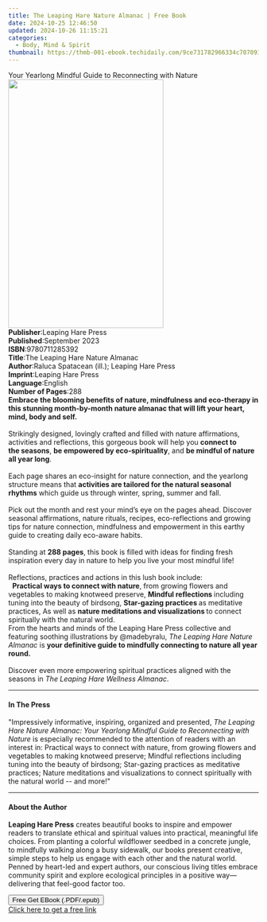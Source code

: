 ```yaml
---
title: The Leaping Hare Nature Almanac | Free Book
date: 2024-10-25 12:46:50
updated: 2024-10-26 11:15:21
categories:
  - Body, Mind & Spirit
thumbnail: https://thmb-001-ebook.techidaily.com/9ce731782966334c707091edf7b43c2191cf19e079c7cdbdcc690301101cf081.jpg
---
```

<main id="book-container">
  <div class="flex flex-col">
    <div class="book-brief flex-1 py-6 px-4 sm:p-6 md:py-10 md:px-8">
      <!-- brief-->
      <div class="book-brief-main">
        Your Yearlong Mindful Guide to Reconnecting with Nature
      </div>
    </div>
    <div
      class="book-meta-info flex-1 grid gap-4 col-start-1 col-end-3 row-start-1 sm:mb-6 sm:grid-cols-4 lg:gap-6 lg:col-start-2 lg:row-end-6 lg:row-span-6 lg:mb-0"
    >
      <div
        class="book-meta-info-left place-content-center mt-4 p-4 text-sm leading-6 col-start-2 col-span-2 dark:text-slate-400"
      >
        <img
          class="w-full h-500 object-cover rounded-lg sm:h-255 sm:col-span-2 lg:col-span-full"
          src="https://img-001-ebook.techidaily.com/60e86d13326e7c9c2e100edfd69093f3e57f592fb8a102b4de0dce31b3b89256.jpg"
          alt=""
          width="312"
          height="500"
        />
      </div>
      <div
        class="book-meta-info-right mt-2 col-start-1 row-start-2 col-span-3 self-center"
      >
        <!-- meta data  -->
        <div class="flex flex-col px-4 md:px-8">
          <div class="flex-1">
            <strong>Publisher</strong>:<span class="px-2"
              >Leaping Hare Press</span
            >
          </div>
          <div class="flex-1">
            <strong>Published</strong>:<span class="px-2">September 2023</span>
          </div>
          <div class="flex-1">
            <strong>ISBN</strong>:<span class="px-2">9780711285392</span>
          </div>
          <div class="flex-1">
            <strong>Title</strong>:<span class="px-2"
              >The Leaping Hare Nature Almanac</span
            >
          </div>
          <div class="flex-1">
            <strong>Author</strong>:<span class="px-2"
              >Raluca Spatacean (ill.); Leaping Hare Press</span
            >
          </div>
          <div class="flex-1">
            <strong>Imprint</strong>:<span class="px-2"
              >Leaping Hare Press</span
            >
          </div>
          <div class="flex-1">
            <strong>Language</strong>:<span class="px-2">English</span>
          </div>
          <div class="flex-1">
            <strong>Number of Pages</strong>:<span class="px-2">288</span>
          </div>
        </div>
      </div>
    </div>
    <div class="book-description flex-1 py-6 px-4 sm:p-6 md:py-10 md:px-8">
      <div class="book-description-main">
        <div accordion-content="" id="description">
          <b
            >Embrace the blooming benefits of nature, mindfulness and
            eco-therapy in this stunning month-by-month nature almanac that will
            lift your heart, mind, body and self.</b
          ><br /><br />
          Strikingly designed, lovingly crafted and filled with nature
          affirmations, activities and reflections,&nbsp;this gorgeous
          book&nbsp;will help you <b>connect to the&nbsp;seasons</b>,
          <b>be empowered by eco-spirituality</b>, and
          <b>be mindful of nature all year long</b>.<br /><br />
          Each page shares an eco-insight for nature connection, and the
          yearlong structure means that
          <b>activities are tailored for the natural seasonal rhythms</b> which
          guide us through winter, spring, summer and fall.<br /><br />
          Pick out the month and rest your mind’s eye on the pages ahead.
          Discover seasonal affirmations, nature rituals, recipes,
          eco-reflections and growing tips for nature connection, mindfulness
          and empowerment&nbsp;in this earthy guide to creating daily eco-aware
          habits.<br /><br />
          Standing at <b>288&nbsp;pages</b>, this book is filled with ideas
          for&nbsp;finding fresh inspiration every day in nature&nbsp;to help
          you live your most mindful life!<br /><br />
          Reflections, practices and actions in this lush book include:<br />
          &nbsp; <b>Practical ways to connect with nature</b>, from growing
          flowers and vegetables to making knotweed preserve,
          <b>Mindful reflections&nbsp;</b>including tuning into the beauty of
          birdsong, <b>Star-gazing practices </b>as meditative practices, As
          well as <b>nature meditations and visualizations&nbsp;</b>to connect
          spiritually with the natural world. <br />
          From the hearts and minds of the Leaping Hare Press collective and
          featuring soothing illustrations by @madebyralu,
          <i>The Leaping Hare Nature Almanac</i> is
          <b
            >your definitive guide to mindfully connecting to nature all year
            round.</b
          ><br /><br />
          Discover even more empowering spiritual practices aligned with the
          seasons in<i> The Leaping Hare Wellness Almanac</i>.
        </div>
        <div class="accordion-fader"></div>
      </div>
    </div>
    <div class="book-excerpts flex-1 py-6 px-4 sm:p-6 md:py-10 md:px-8">
      <!-- excerpts-->
      <div class="book-excerpts-main">
        <hr />
        <h4 class="placeholder placeholder-heading">
          <span>In The Press</span>
        </h4>
        <p>
          "Impressively informative, inspiring, organized and presented,
          <i
            >The Leaping Hare Nature Almanac: Your Yearlong Mindful Guide to
            Reconnecting with Nature</i
          >&nbsp;is especially recommended to the attention of readers with an
          interest in: Practical ways to connect with nature, from growing
          flowers and vegetables to making knotweed preserve; Mindful
          reflections including tuning into the beauty of birdsong; Star-gazing
          practices as meditative practices; Nature meditations and
          visualizations to connect spiritually with the natural world -- and
          more!"
        </p>
      </div>
    </div>
    <div class="book-about-author flex-1 py-6 px-4 sm:p-6 md:py-10 md:px-8">
      <!-- about author-->
      <div class="book-main-author-main">
        <hr />
        <h4 class="placeholder placeholder-heading">
          <span>About the Author</span>
        </h4>
        <p>
          <b>Leaping Hare Press</b> creates beautiful books&nbsp;to inspire and
          empower readers to translate ethical and spiritual values into
          practical, meaningful life choices. From planting a colorful
          wildflower seedbed in a concrete jungle, to mindfully walking along a
          busy sidewalk, our books present creative, simple steps to help us
          engage with each other and the natural world. Penned by heart-led and
          expert authors, our conscious living titles embrace community spirit
          and explore ecological principles in a positive way––delivering that
          feel-good factor too.
        </p>
      </div>
    </div>
    <div class="book-free-get flex-1 py-6 px-4 sm:p-6 md:py-10 md:px-8">
      <button
        id="btn-free-get"
        class="bg-blue-500 hover:bg-blue-700 text-white font-bold py-2 px-4 rounded"
      >
        Free Get EBook (.PDF/.epub)
      </button>
      <div id="countdown-display" class="px-2 text-lg mt-2"></div>
      <a
        id="free-link"
        class="hidden bg-blue-500 hover:bg-blue-700 text-white font-bold py-2 px-4 rounded"
        href="https://www.ebooks.com/en-us/book/210756700/the-leaping-hare-nature-almanac/raluca-spatacean/"
        target="_blank"
        >Click here to get a free link</a
      >
    </div>
    <script>
      let countdownTime = 0;
      let countdownInterval = null;
      document
        .getElementById('btn-free-get')
        .addEventListener('click', startCountdown);
      function startCountdown() {
        countdownTime = new Date().getTime() + 60000 * 3;
        countdownInterval = setInterval(updateCountdown, 1000);
        document.getElementById('btn-free-get').disabled = true;
        document
          .getElementById('btn-free-get')
          .classList.add('bg-gray-500', 'cursor-not-allowed');
      }
      function updateCountdown() {
        let currentTime = new Date().getTime();
        let timeLeft = countdownTime - currentTime;
        let secondsLeft = Math.floor(timeLeft / 1000);
        document.getElementById('countdown-display').innerHTML =
          `Remaining time: ${secondsLeft} seconds.`;
        if (secondsLeft <= 0) {
          clearInterval(countdownInterval);
          document.getElementById('btn-free-get').classList.add('hidden');
          document.getElementById('free-link').classList.remove('hidden');
          document.getElementById('countdown-display').innerHTML = '';
        }
      }
    </script>
  </div>
</main>
